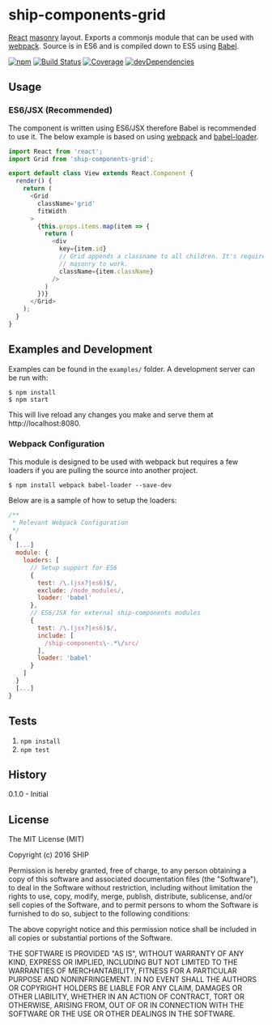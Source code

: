 # ship-components-grid
[React](http://facebook.github.io/react/) [masonry](http://masonry.desandro.com/) layout. Exports a commonjs module that can be used with [webpack](http://webpack.github.io/). Source is in ES6 and is compiled down to ES5 using [Babel](https://babeljs.io/).

[![npm](https://img.shields.io/npm/v/ship-components-grid.svg?maxAge=2592000)](https://www.npmjs.com/package/ship-components-grid)
[![Build Status](http://img.shields.io/travis/ship-components/ship-components-grid/master.svg?style=flat)](https://travis-ci.org/ship-components/ship-components-grid)
[![Coverage](http://img.shields.io/coveralls/ship-components/ship-components-grid.svg?style=flat)](https://coveralls.io/github/ship-components/ship-components-grid)
[![devDependencies](https://img.shields.io/david/dev/ship-components/ship-components-grid.svg?style=flat)](https://david-dm.org/ship-components/ship-components-grid?type=dev)

## Usage

### ES6/JSX (Recommended)
The component is written using ES6/JSX therefore Babel is recommended to use it. The below example is based on using [webpack](http://webpack.github.io/) and [babel-loader](https://github.com/babel/babel-loader).
```js
import React from 'react';
import Grid from 'ship-components-grid';

export default class View extends React.Component {
  render() {
    return (
      <Grid
        className='grid'
        fitWidth
      >
        {this.props.items.map(item => {
          return (
            <div
              key={item.id}
              // Grid appends a classname to all children. It's required for
              // masonry to work.
              className={item.className}
            />
          )
        })}
      </Grid>
    );
  }
}
```

## Examples and Development
Examples can be found in the `examples/` folder. A development server can be run with:

```shell
$ npm install
$ npm start
```

This will live reload any changes you make and serve them at http://localhost:8080.

### Webpack Configuration
This module is designed to be used with webpack but requires a few loaders if you are pulling the source into another project.

```shell
$ npm install webpack babel-loader --save-dev
```

Below are is a sample of how to setup the loaders:

```js
/**
 * Relevant Webpack Configuration
 */
{
  [...]
  module: {
    loaders: [
      // Setup support for ES6
      {
        test: /\.(jsx?|es6)$/,
        exclude: /node_modules/,
        loader: 'babel'
      },
      // ES6/JSX for external ship-components modules
      {
        test: /\.(jsx?|es6)$/,
        include: [
          /ship-components\-.*\/src/
        ],
        loader: 'babel'
      }
    ]
  }
  [...]
}
```

## Tests
1. `npm install`
2. `npm test`

## History
0.1.0 - Initial

## License
The MIT License (MIT)

Copyright (c) 2016 SHIP

Permission is hereby granted, free of charge, to any person obtaining a copy
of this software and associated documentation files (the "Software"), to deal
in the Software without restriction, including without limitation the rights
to use, copy, modify, merge, publish, distribute, sublicense, and/or sell
copies of the Software, and to permit persons to whom the Software is
furnished to do so, subject to the following conditions:

The above copyright notice and this permission notice shall be included in all
copies or substantial portions of the Software.

THE SOFTWARE IS PROVIDED "AS IS", WITHOUT WARRANTY OF ANY KIND, EXPRESS OR
IMPLIED, INCLUDING BUT NOT LIMITED TO THE WARRANTIES OF MERCHANTABILITY,
FITNESS FOR A PARTICULAR PURPOSE AND NONINFRINGEMENT. IN NO EVENT SHALL THE
AUTHORS OR COPYRIGHT HOLDERS BE LIABLE FOR ANY CLAIM, DAMAGES OR OTHER
LIABILITY, WHETHER IN AN ACTION OF CONTRACT, TORT OR OTHERWISE, ARISING FROM,
OUT OF OR IN CONNECTION WITH THE SOFTWARE OR THE USE OR OTHER DEALINGS IN THE
SOFTWARE.
